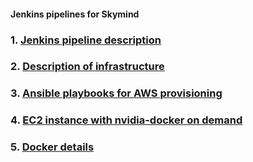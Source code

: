 #### Jenkins pipelines for Skymind

### 1. [Jenkins pipeline description](docs/pipeline.md)

### 2. [Description of infrastructure](docs/infrastructure.md)

### 3. [Ansible playbooks for AWS provisioning](docs/ansible_aws.md)

### 4. [EC2 instance with nvidia-docker on demand](docs/nvidia-amd64.md)

### 5. [Docker details](docs/docker.md)
